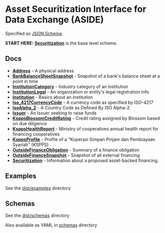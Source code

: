 # Asset Securitization Interface for Data Exchange (ASIDE)

Specified as [JSON Schema](https://json-schema.org/)

**START HERE: [Securitization](dist/schemas/securitization.schema.json)** is the base level schema. 

## Docs


- **[Address](docs/address.md)** - A physical address
- **[BankBalanceSheetSnapshot](docs/bank-balance-sheet-snapshot.md)** - Snapshot of a bank's balance sheet at a point in time
- **[InstitutionCategory](docs/institution-category.md)** - Industry category of an institution
- **[InstitutionLegal](docs/institution-legal.md)** - An organization or entity's legal registration info
- **[Institution](docs/institution.md)** - Basics about an institution
- **[Iso_4217CurrencyCode](docs/iso-4217-currency-code.md)** - A currency code as specified by ISO-4217
- **[IsoAlpha_2](docs/iso-alpha-2.md)** - A Country Code as Defined By ISO Alpha-2
- **[Issuer](docs/issuer.md)** - An Issuer seeking to raise funds
- **[KsppsBlossomCreditRating](docs/kspps-blossom-credit-rating.md)** - Credit rating assigned by Blossom based on due diligence
- **[KsppsHealthReport](docs/kspps-health-report.md)** - Ministry of cooperatives annual health report for financing cooperatives
- **[KsppsProfile](docs/kspps-profile.md)** - Profile of a "Koperasi Simpan Pinjam dan Pembiayaan Syariah" (KSPPS)
- **[OutsideFinanceObligation](docs/outside-finance-obligation.md)** - Summary of a finance obligation
- **[OutsideFinanceSnapshot](docs/outside-finance-snapshot.md)** - Snapshot of all external financing
- **[Securitization](docs/securitization.md)** - Information about a proposed asset-backed financing.

## Examples

See the [dist/examples](dist/examples) directory

## Schemas

See the [dist/schemas](dist/schemas) directory

Also available as YAML in [schemas](schemas) directory
